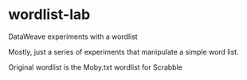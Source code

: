 # wordlist-lab
DataWeave experiments with a wordlist

Mostly, just a series of experiments that manipulate a simple
word list.

Original wordlist is the Moby.txt wordlist for Scrabble

